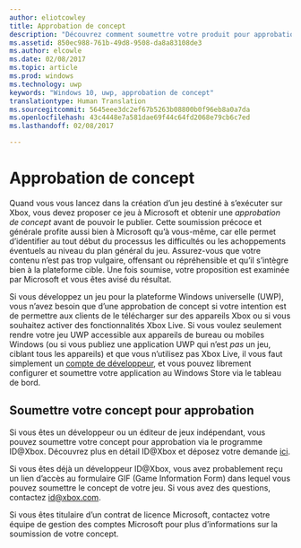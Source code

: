 ```yaml
---
author: eliotcowley
title: Approbation de concept
description: "Découvrez comment soumettre votre produit pour approbation de concept, ce dont vous aurez besoin si votre produit s’exécute sur Xbox ou utilise Xbox Live."
ms.assetid: 850ec988-761b-49d8-9508-da8a83108de3
ms.author: elcowle
ms.date: 02/08/2017
ms.topic: article
ms.prod: windows
ms.technology: uwp
keywords: "Windows 10, uwp, approbation de concept"
translationtype: Human Translation
ms.sourcegitcommit: 5645eee3dc2ef67b5263b08800b0f96eb8a0a7da
ms.openlocfilehash: 43c4448e7a581dae69f44c64fd2068e79cb6c7ed
ms.lasthandoff: 02/08/2017

---
```


# <a name="concept-approval"></a>Approbation de concept

Quand vous vous lancez dans la création d’un jeu destiné à s’exécuter sur Xbox, vous devez proposer ce jeu à Microsoft et obtenir une *approbation de concept* avant de pouvoir le publier. Cette soumission précoce et générale profite aussi bien à Microsoft qu’à vous-même, car elle permet d’identifier au tout début du processus les difficultés ou les achoppements éventuels au niveau du plan général du jeu. Assurez-vous que votre contenu n’est pas trop vulgaire, offensant ou répréhensible et qu’il s’intègre bien à la plateforme cible. Une fois soumise, votre proposition est examinée par Microsoft et vous êtes avisé du résultat.

Si vous développez un jeu pour la plateforme Windows universelle (UWP), vous n’avez besoin que d’une approbation de concept si votre intention est de permettre aux clients de le télécharger sur des appareils Xbox ou si vous souhaitez activer des fonctionnalités Xbox Live. Si vous voulez seulement rendre votre jeu UWP accessible aux appareils de bureau ou mobiles Windows (ou si vous publiez une application UWP qui n’est *pas* un jeu, ciblant tous les appareils) et que vous n’utilisez pas Xbox Live, il vous faut simplement un [compte de développeur](https://go.microsoft.com/fwlink/?LinkId=817223), et vous pouvez librement configurer et soumettre votre application au Windows Store via le tableau de bord.

## <a name="submit-your-concept-for-approval"></a>Soumettre votre concept pour approbation

Si vous êtes un développeur ou un éditeur de jeux indépendant, vous pouvez soumettre votre concept pour approbation via le programme ID@Xbox. Découvrez plus en détail ID@Xbox et déposez votre demande [ici](http://www.xbox.com/Developers/id).

Si vous êtes déjà un développeur ID@Xbox, vous avez probablement reçu un lien d’accès au formulaire GIF (Game Information Form) dans lequel vous pouvez soumettre le concept de votre jeu. Si vous avez des questions, contactez [id@xbox.com](mailto:id@xbox.com).

Si vous êtes titulaire d’un contrat de licence Microsoft, contactez votre équipe de gestion des comptes Microsoft pour plus d’informations sur la soumission de votre concept.
